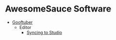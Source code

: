 # AwesomeSauce Software

- [Gooftuber](./gooftuber.md)
  - Editor
    - [Syncing to Studio](./gooftuber/editor/sync.md)
